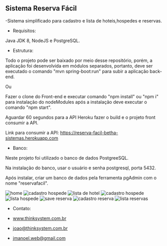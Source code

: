 ## Sistema Reserva Fácil

-Sistema simplificado para cadastro e lista de hoteis,hospedes e reservas.



- Requisitos:

Java JDK 8, NodeJS e PostgreSQL.



- Estrutura:

Todo o projeto pode ser baixado por meio desse repositório, porém, a aplicação foi desenvolvida em módulos separados,
portanto, deve ser executado o comando "mvn spring-boot:run" para subir a aplicação back-end.

Ou

Fazer o clone do Front-end e executar comando "npm install" ou "npm i" para instalação do nodeModules após a instalação deve executar
o comando "npm start". 

Aguardar 60 segundos para a API Heroku fazer o build e o projeto front consumir a API.

Link para consumir a API:
https://reserva-facil-betha-sistemas.herokuapp.com


- Banco:

Neste projeto foi utilizado o banco de dados PostgreeSQL.

Na instalação do banco, usar o usuário e senha postgresql, porta 5432.

Após instalar, criar um banco de dados pela ferramenta pgAdmin com o nome "reservafacil".


![home](https://user-images.githubusercontent.com/37249144/46517340-3b6b8180-c845-11e8-8f2d-689f93c2271e.png)
![cadastro hospede](https://user-images.githubusercontent.com/37249144/46517355-445c5300-c845-11e8-8b03-9d54f3d197df.png)
![lista de hotel](https://user-images.githubusercontent.com/37249144/46517356-445c5300-c845-11e8-9a63-a71e5c7934c0.png)
![cadastro hospede](https://user-images.githubusercontent.com/37249144/46517368-49b99d80-c845-11e8-93c0-62fe2cd5c614.png)
![lista hospede](https://user-images.githubusercontent.com/37249144/46517369-4a523400-c845-11e8-8f2d-546dfdf1ea57.png)
![save reserva](https://user-images.githubusercontent.com/37249144/46517374-4de5bb00-c845-11e8-80f8-935dbc190307.png)
![cadastro reserva](https://user-images.githubusercontent.com/37249144/46517375-4e7e5180-c845-11e8-98e8-d21bb7520724.png)
![lista reservas](https://user-images.githubusercontent.com/37249144/46517376-4f16e800-c845-11e8-9d79-7f73f6b25096.png)


- Contato:

- www.thinksystem.com.br
- joao@thinksystem.com.br
- jmanoel.web@gmail.com



